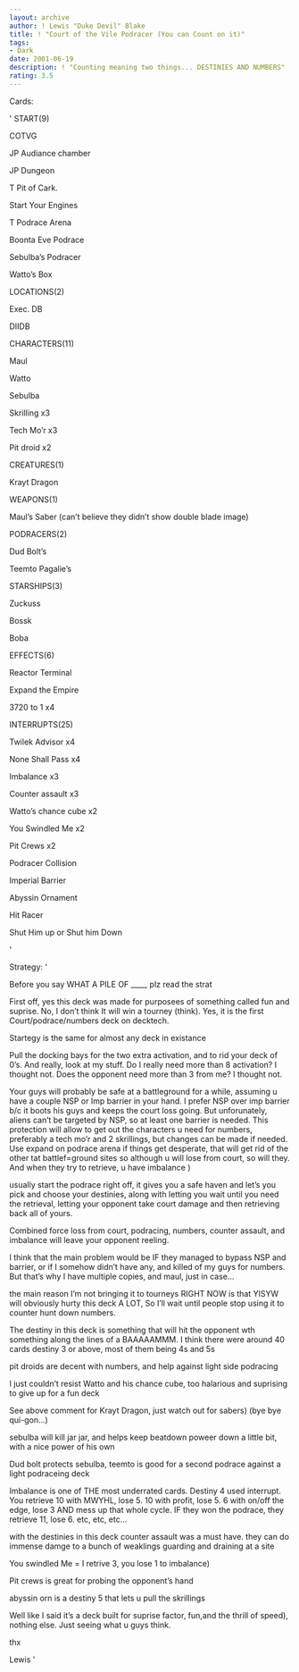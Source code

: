 ```yaml
---
layout: archive
author: ! Lewis "Duke Devil" Blake
title: ! "Court of the Vile Podracer (You can Count on it)"
tags:
- Dark
date: 2001-06-19
description: ! "Counting meaning two things... DESTINIES AND NUMBERS"
rating: 3.5
---
```

Cards: 

' START(9)

COTVG

JP Audiance chamber

JP Dungeon

T Pit of Cark.

Start Your Engines

T Podrace Arena

Boonta Eve Podrace

Sebulba’s Podracer

Watto’s Box


 LOCATIONS(2)

Exec. DB

DIIDB


 CHARACTERS(11)

Maul

Watto

Sebulba

Skrilling x3

Tech Mo’r x3

Pit droid x2


 CREATURES(1)

Krayt Dragon


 WEAPONS(1)

Maul’s Saber (can’t believe they didn’t show double blade image)


 PODRACERS(2)

Dud Bolt’s

Teemto Pagalie’s


 STARSHIPS(3)

Zuckuss

Bossk

Boba


 EFFECTS(6)

Reactor Terminal

Expand the Empire

3720 to 1 x4


 INTERRUPTS(25)

Twilek Advisor x4

None Shall Pass x4

Imbalance x3

Counter assault x3

Watto’s chance cube x2

You Swindled Me x2

Pit Crews x2

Podracer Collision

Imperial Barrier

Abyssin Ornament

Hit Racer

Shut Him up or Shut him Down




'

Strategy: '

Before you say WHAT A PILE OF ____, plz read the strat




  First off, yes this deck was made for purposees of something called fun and suprise.  No, I don’t think It will win a tourney (think).  Yes, it is the first Court/podrace/numbers deck on decktech.



 Startegy is the same for almost any deck in existance


Pull the docking bays for the two extra activation, and to rid your deck of 0’s.  And really, look at my stuff.  Do I really need more than 8 activation?  I thought not.  Does the opponent need more than 3 from me? I thought not.


Your guys will probably be safe at a battleground for a while, assuming u have a couple NSP or Imp barrier in your hand.  I prefer NSP over imp barrier b/c it boots his guys and keeps the court loss going.  But unforunately, aliens can’t be targeted by NSP, so at least one barrier is needed.  This protection will allow to get out the characters u need for numbers, preferably a tech mo’r and 2 skrillings, but changes can be made if needed.  Use expand on podrace arena if things get desperate, that will get rid of the other tat battlef=ground sites so although u will lose from court, so will they.  And when they try to retrieve, u have imbalance )


usually start the podrace right off, it gives you a safe haven and let’s you pick and choose your destinies, along with letting you wait until you need the retrieval, letting your opponent take court damage and then retrieving back all of yours.


Combined force loss from court, podracing, numbers, counter assault, and imbalance will leave your opponent reeling.



I think that the main problem would be IF they managed to bypass NSP and barrier, or if I somehow didn’t have any, and killed of my guys for numbers.  But that’s why I have multiple copies, and maul, just in case...


the main reason I’m not bringing it to tourneys RIGHT NOW is that YISYW will obviously hurty this deck A LOT, So I’ll wait until people stop using it to counter hunt down numbers.


The destiny in this deck is something that will hit the opponent wth something along the lines of a BAAAAAMMM.  I think there were around 40 cards destiny 3 or above, most of them being 4s and 5s


pit droids are decent with numbers, and help against light side podracing

I just couldn’t resist Watto and his chance cube, too halarious and suprising to give up for a fun deck

See above comment for Krayt Dragon, just watch out for sabers) (bye bye qui-gon...)

sebulba will kill jar jar, and helps keep beatdown poweer down a little bit, with a nice power of his own

Dud bolt protects sebulba, teemto is good for a second podrace against a light podraceing deck

Imbalance is one of THE most underrated cards. Destiny 4 used interrupt.  You retrieve 10 with MWYHL, lose 5. 10 with profit, lose 5. 6 with on/off the edge, lose 3 AND mess up that whole cycle.  IF they won the podrace, they retrieve 11, lose 6. etc, etc, etc...

with the destinies in this deck counter assault was a must have.  they can do immense damge to a bunch of weaklings guarding and draining at a site 

You swindled Me = I retrive 3, you lose 1 to imbalance)

Pit crews is great for probing the opponent’s hand

abyssin orn is a destiny 5 that lets u pull the skrillings


  Well like I said it’s a deck built for suprise factor, fun,and the thrill of speed), nothing else.  Just seeing what u guys think.

  thx

   Lewis '